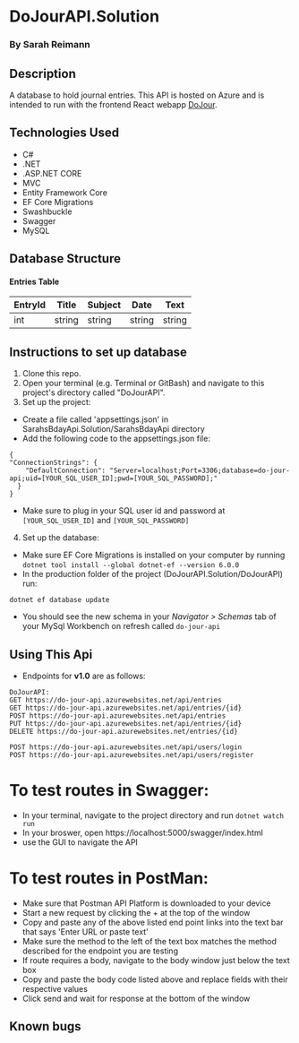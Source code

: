 # DoJourAPI.Solution

### By Sarah Reimann 

## Description

A database to hold journal entries. This API is hosted on Azure and is intended to run with the frontend React webapp [DoJour](https://github.com/reimannsarah/DoJour).

## Technologies Used

* C#
* .NET
* .ASP.NET CORE
* MVC
* Entity Framework Core
* EF Core Migrations
* Swashbuckle
* Swagger
* MySQL

## Database Structure

#### Entries Table

| EntryId | Title  | Subject |  Date  |  Text  |
|---------|--------|---------|--------|--------|
|   int   | string | string  | string | string |



## Instructions to set up database
1. Clone this repo.
2. Open your terminal (e.g. Terminal or GitBash) and navigate to this project's directory called "DoJourAPI".
3. Set up the project:
  * Create a file called 'appsettings.json' in SarahsBdayApi.Solution/SarahsBdayApi directory
  * Add the following code to the appsettings.json file:
  ```
  {
  "ConnectionStrings": {
      "DefaultConnection": "Server=localhost;Port=3306;database=do-jour-api;uid=[YOUR_SQL_USER_ID];pwd=[YOUR_SQL_PASSWORD];"
    }
  }
  ```
  * Make sure to plug in your SQL user id and password at ```[YOUR_SQL_USER_ID]``` and ```[YOUR_SQL_PASSWORD]```
4. Set up the database:
  * Make sure EF Core Migrations is installed on your computer by running ```dotnet tool install --global dotnet-ef --version 6.0.0```
  * In the production folder of the project (DoJourAPI.Solution/DoJourAPI) run:
  ```
  dotnet ef database update
  ```
  * You should see the new schema in your _Navigator > Schemas_ tab of your MySql Workbench on refresh called ```do-jour-api```


## Using This Api

* Endpoints for **v1.0** are as follows:

```
DoJourAPI:
GET https://do-jour-api.azurewebsites.net/api/entries
GET https://do-jour-api.azurewebsites.net/api/entries/{id}
POST https://do-jour-api.azurewebsites.net/api/entries
PUT https://do-jour-api.azurewebsites.net/api/entries/{id}
DELETE https://do-jour-api.azurewebsites.net/entries/{id}

POST https://do-jour-api.azurewebsites.net/api/users/login
POST https://do-jour-api.azurewebsites.net/api/users/register

```
# To test routes in Swagger: 

* In your terminal, navigate to the project directory and run ```dotnet watch run``` 
* In your broswer, open https://localhost:5000/swagger/index.html
* use the GUI to navigate the API

# To test routes in PostMan:

* Make sure that Postman API Platform is downloaded to your device
* Start a new request by clicking the + at the top of the window
* Copy and paste any of the above listed end point links into the text bar that says 'Enter URL or paste text'
* Make sure the method to the left of the text box matches the method described for the endpoint you are testing
* If route requires a body, navigate to the body window just below the text box
* Copy and paste the body code listed above and replace fields with their respective values
* Click send and wait for response at the bottom of the window

## Known bugs
